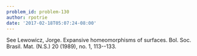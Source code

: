 ```yaml
---
problem_id: problem-130
author: rpotrie
date: '2017-02-18T05:07:24-08:00'
---
```

See Lewowicz, Jorge. Expansive homeomorphisms of surfaces. Bol. Soc. Brasil.
Mat. (N.S.) 20 (1989), no. 1, 113--133.

